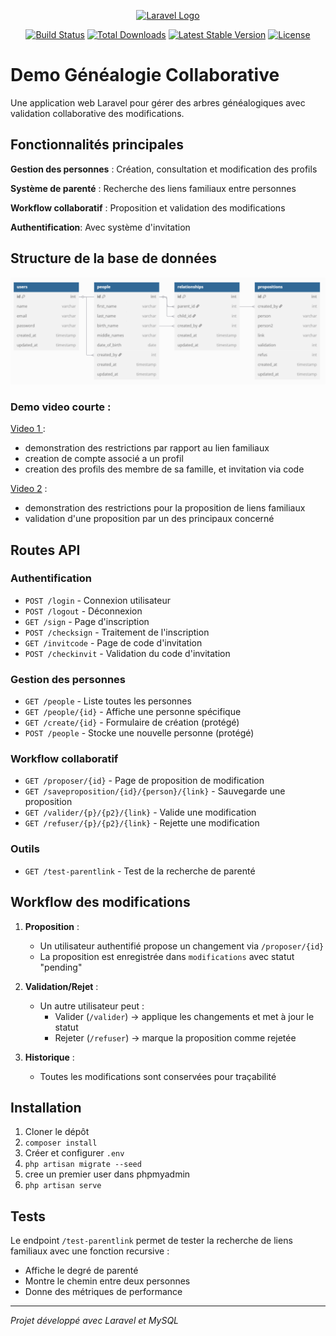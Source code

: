 <p align="center"><a href="https://laravel.com" target="_blank"><img src="https://raw.githubusercontent.com/laravel/art/master/logo-lockup/5%20SVG/2%20CMYK/1%20Full%20Color/laravel-logolockup-cmyk-red.svg" width="400" alt="Laravel Logo"></a></p>

<p align="center">
<a href="https://github.com/laravel/framework/actions"><img src="https://github.com/laravel/framework/workflows/tests/badge.svg" alt="Build Status"></a>
<a href="https://packagist.org/packages/laravel/framework"><img src="https://img.shields.io/packagist/dt/laravel/framework" alt="Total Downloads"></a>
<a href="https://packagist.org/packages/laravel/framework"><img src="https://img.shields.io/packagist/v/laravel/framework" alt="Latest Stable Version"></a>
<a href="https://packagist.org/packages/laravel/framework"><img src="https://img.shields.io/packagist/l/laravel/framework" alt="License"></a>
</p>

# Demo Généalogie Collaborative

Une application web Laravel pour gérer des arbres généalogiques avec validation collaborative des modifications.

## Fonctionnalités principales

**Gestion des personnes** : Création, consultation et modification des profils

**Système de parenté** : Recherche des liens familiaux entre personnes

**Workflow collaboratif** : Proposition et validation des modifications

**Authentification**: Avec système d'invitation

## Structure de la base de données

![1744406064213](image/README/1744406064213.png)

### Demo video courte :

[Video 1 ](https://drive.google.com/file/d/1RSpbeD9qashCgYtAcTE1mT94uOop7TTL/view?usp=sharing):

- demonstration des restrictions par rapport au lien familiaux
- creation de compte associé a un profil
- creation des profils des membre de sa famille, et invitation via code

[Video 2](https://drive.google.com/file/d/1cLUrU0Tz_OED3ncRD4pwQmASI0NfcvQ9/view?usp=sharing) :

- demonstration des restrictions pour la proposition de liens familiaux
- validation d'une proposition par un des principaux concerné

## Routes API

### Authentification

- `POST /login` - Connexion utilisateur
- `POST /logout` - Déconnexion
- `GET /sign` - Page d'inscription
- `POST /checksign` - Traitement de l'inscription
- `GET /invitcode` - Page de code d'invitation
- `POST /checkinvit` - Validation du code d'invitation

### Gestion des personnes

- `GET /people` - Liste toutes les personnes
- `GET /people/{id}` - Affiche une personne spécifique
- `GET /create/{id}` - Formulaire de création (protégé)
- `POST /people` - Stocke une nouvelle personne (protégé)

### Workflow collaboratif

- `GET /proposer/{id}` - Page de proposition de modification
- `GET /saveproposition/{id}/{person}/{link}` - Sauvegarde une proposition
- `GET /valider/{p}/{p2}/{link}` - Valide une modification
- `GET /refuser/{p}/{p2}/{link}` - Rejette une modification

### Outils

- `GET /test-parentlink` - Test de la recherche de parenté

## Workflow des modifications

1. **Proposition** :

   - Un utilisateur authentifié propose un changement via `/proposer/{id}`
   - La proposition est enregistrée dans `modifications` avec statut "pending"
2. **Validation/Rejet** :

   - Un autre utilisateur peut :
     - Valider (`/valider`) → applique les changements et met à jour le statut
     - Rejeter (`/refuser`) → marque la proposition comme rejetée
3. **Historique** :

   - Toutes les modifications sont conservées pour traçabilité

## Installation

1. Cloner le dépôt
2. `composer install`
3. Créer et configurer `.env`
4. `php artisan migrate --seed`
5. cree un premier user dans phpmyadmin
6. `php artisan serve`

## Tests

Le endpoint `/test-parentlink` permet de tester la recherche de liens familiaux avec une fonction recursive :

- Affiche le degré de parenté
- Montre le chemin entre deux personnes
- Donne des métriques de performance

---

*Projet développé avec Laravel et MySQL*
